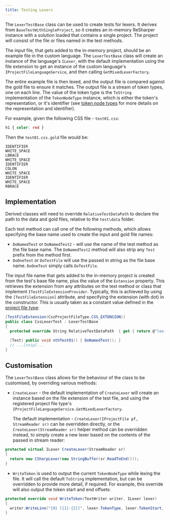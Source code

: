 ```yaml
---
title: Testing Lexers
---
```


The `LexerTestBase` class can be used to create tests for lexers. It derives from `BaseTestWithSingleProject`, so it creates an in-memory ReSharper instance with a solution loaded that contains a single project. The project will consist of the file or files named in the test methods.

The input file, that gets added to the in-memory project, should be an example file in the custom language. The `LexerTestBase` class will create an instance of the language's `ILexer`, with the default implementation using the file extension to get an instance of the custom language's `IProjectFileLanguageService`, and then calling `GetMixedLexerFactory`.

The entire example file is then lexed, and the output file is compared against the gold file to ensure it matches. The output file is a stream of token types, one on each line. The value of the token type is the `ToString` implementation of the `TokenNodeType` instance, which is either the token's representation, or it's identifier (see [token node types](/CustomLanguages/Parsing/NodeTypes/TokenNodeTypes.md) for more details on the representation and identifier).

For example, given the following CSS file - `test01.css`:

```css
h1 { color: red }
```

Then the `test01.css.gold` file would be:

```
IDENTIFIER
WHITE_SPACE
LBRACE
WHITE_SPACE
IDENTIFIER
COLON
WHITE_SPACE
IDENTIFIER
WHITE_SPACE
RBRACE
```

## Implementation

Derived classes will need to override `RelativeTestDataPath` to declare the path to the data and gold files, relative to the `test\data` folder. 

Each test method can call one of the following methods, which allows specifying the base name used to create the input and gold file names:

* `DoNamedTest` or `DoNamedTest2` - will use the name of the test method as the file base name. The `DoNamedTest2` method will also strip any `Test` prefix from the method first.
* `DoOneTest` or `DoTestFile` will use the passed in string as the file base name. `DoOneTest` simply calls `DoTestFile`.

The input file name that gets added to the in-memory project is created from the test's base file name, plus the value of the `Extension` property. This retrieves the extension from any attributes on the test method or class that implement `ITestFileExtensionProvider`. Typically, this is achieved by using the `[TestFileExtension]` attribute, and specifying the extension (with dot) in the constructor. This is usually taken as a constant value defined in the [project file type](/CustomLanguages/Registration/ProjectFileType.md):

```csharp
[TestFileExtension(CssProjectFileType.CSS_EXTENSION)]
public class CssLexerTest : LexerTestBase
{
  protected override String RelativeTestDataPath  { get { return @"lexing\css"; } }

  [Test] public void nthTest01() { DoNamedTest(); }
  // ...[snip]...
}
```

## Customisation

The `LexerTestBase` class allows for the behaviour of the class to be customised, by overriding various methods:

* `CreateLexer` - the default implementation of `CreateLexer` will create an instance based on the file extension of the test file, and using the registered project file type's `IProjectFileLanguageService.GetMixedLexerFactory`.

    The default implementation - `CreateLexer(IProjectFile pf, StreamReader sr)` can be overridden directly, or the `CreateLexer(StreamReader sr)` helper method can be overridden instead, to simply create a new lexer based on the contents of the passed in stream reader:

```csharp
protected virtual ILexer CreateLexer(StreamReader sr)
{
  return new CSharpLexer(new StringBuffer(sr.ReadToEnd()));
}
```

* `WriteToken` is used to output the current `TokenNodeType` while lexing the file. It will call the default `ToString` implementation, but can be overridden to provide more detail, if required. For example, this override will also output the token start and end offsets:

```csharp
protected override void WriteToken(TextWriter writer, ILexer lexer)
{
  writer.WriteLine("{0} [{1}-{2}]", lexer.TokenType, lexer.TokenStart, lexer.TokenEnd);
}
```

